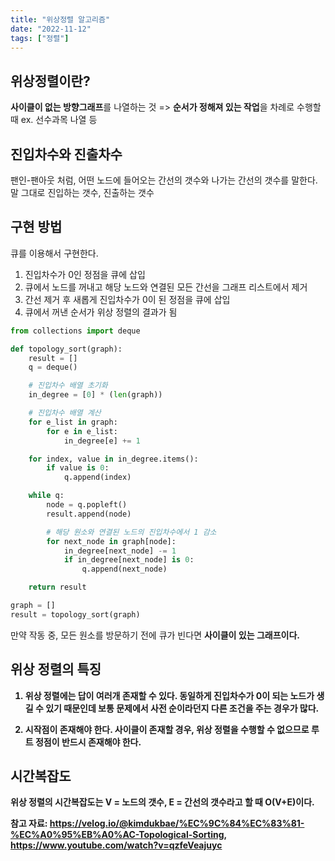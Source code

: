 ```yaml
---
title: "위상정렬 알고리즘"
date: "2022-11-12"
tags: ["정렬"]
---
```


## 위상정렬이란?

<b>사이클이 없는 방향그래프</b>를 나열하는 것
=> <b>순서가 정해져 있는 작업</b>을 차례로 수행할 때
ex. 선수과목 나열 등

## 진입차수와 진출차수

팬인-팬아웃 처럼, 어떤 노드에 들어오는 간선의 갯수와 나가는 간선의 갯수를 말한다.
말 그대로 진입하는 갯수, 진출하는 갯수

## 구현 방법

큐를 이용해서 구현한다.

1. 진입차수가 0인 정점을 큐에 삽입
2. 큐에서 노드를 꺼내고 해당 노드와 연결된 모든 간선을 그래프 리스트에서 제거
3. 간선 제거 후 새롭게 진입차수가 0이 된 정점을 큐에 삽입
4. 큐에서 꺼낸 순서가 위상 정렬의 결과가 됨

```python
from collections import deque

def topology_sort(graph):
    result = []
    q = deque()

    # 진입차수 배열 초기화
    in_degree = [0] * (len(graph))

    # 진입차수 배열 계산
    for e_list in graph:
        for e in e_list:
            in_degree[e] += 1

    for index, value in in_degree.items():
        if value is 0:
            q.append(index)

    while q:
        node = q.popleft()
        result.append(node)

        # 해당 원소와 연결된 노드의 진입차수에서 1 감소
        for next_node in graph[node]:
            in_degree[next_node] -= 1
            if in_degree[next_node] is 0:
                q.append(next_node)

    return result

graph = []
result = topology_sort(graph)
```

만약 작동 중, 모든 원소를 방문하기 전에 큐가 빈다면 <b>사이클이 있는<b> 그래프이다.

## 위상 정렬의 특징

1. 위상 정렬에는 답이 여러개 존재할 수 있다.
   동일하게 진입차수가 0이 되는 노드가 생길 수 있기 때문인데
   보통 문제에서 사전 순이라던지 다른 조건을 주는 경우가 많다.

2. 시작점이 존재해야 한다.
   사이클이 존재할 경우, 위상 정렬을 수행할 수 없으므로 루트 정점이 반드시 존재해야 한다.

## 시간복잡도

위상 정렬의 시간복잡도는
V = 노드의 갯수, E = 간선의 갯수라고 할 때 O(V+E)이다.

참고 자료: https://velog.io/@kimdukbae/%EC%9C%84%EC%83%81-%EC%A0%95%EB%A0%AC-Topological-Sorting,
https://www.youtube.com/watch?v=qzfeVeajuyc
